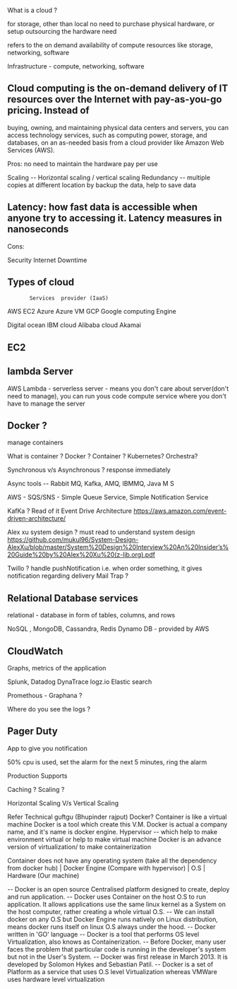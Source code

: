 What is a cloud ?

for storage, other than local
no need to purchase physical hardware, or setup
outsourcing the hardware need


refers to the on demand availability of compute resources
like storage, networking, software

Infrastructure - compute, networking, software

## Cloud computing is the on-demand delivery of IT resources over the Internet with pay-as-you-go pricing. Instead of 
buying, owning, and maintaining physical data centers and servers, you can access technology services, such as 
computing power, storage, and databases, on an as-needed basis from a cloud provider like Amazon Web Services (AWS).

Pros:
no need to maintain the hardware
pay per use

Scaling -- Horizontal scaling / vertical scaling
Redundancy -- multiple copies at different location by backup the data, help to save data

## Latency: how fast data is accessible when anyone try to accessing it. Latency measures in nanoseconds

Cons:

Security
Internet
Downtime

## Types of cloud
           Services  provider (IaaS)
AWS        EC2 
Azure      Azure VM
GCP        Google computing Engine

Digital ocean
IBM cloud
Alibaba cloud
Akamai 

## EC2

## lambda Server

AWS Lambda - serverless server - means you don't care about server(don't need to manage), you can run yous code
compute service where you don't have to manage the server

## Docker ?

manage containers

What is container ?
Docker ?
Container ?
Kubernetes?
Orchestra?

Synchronous v/s Asynchronous ? response immediately 

Async tools -- Rabbit MQ, Kafka, AMQ, IBMMQ, Java M S

AWS - SQS/SNS - Simple Queue Service, Simple Notification Service

KafKa ? Read of it 
Event Drive Architecture https://aws.amazon.com/event-driven-architecture/

Alex xu system design ? must read to understand system design
https://github.com/mukul96/System-Design-AlexXu/blob/master/System%20Design%20Interview%20An%20Insider’s%20Guide%20by%20Alex%20Xu%20(z-lib.org).pdf


Twillo ? handle pushNotification i.e. when order something, it gives notification regarding delivery
Mail Trap ?

## Relational Database services
relational - database in form of tables, columns, and rows

NoSQL , MongoDB, Cassandra, Redis
Dynamo DB - provided by AWS

## CloudWatch

Graphs, metrics of the application

Splunk,
Datadog
DynaTrace
logz.io
Elastic search

Promethous - Graphana ?

Where do you see the logs ?

## Pager Duty

App to give you notification

50% cpu is used, set the alarm
for the next 5 minutes, ring the alarm

Production Supports

Caching ?
Scaling ?

Horizontal Scaling V/s Vertical Scaling


Refer Technical guftgu (Bhupinder rajput)
Docker?
Container is like a virtual machine
Docker is a tool which create this V.M. Docker is actual a company name, and it's name is docker engine.
Hypervisor -- which help to make environment virtual or help to make virtual machine 
Docker is an advance version of virtualization/ to make containerization

Container does not have any operating system (take all the dependency from docker hub)
|
Docker Engine (Compare with hypervisor)
|
O.S
|
Hardware (Our machine)

-- Docker is an open source Centralised platform designed to create, deploy and run application.
-- Docker uses Container on the host O.S to run application. It allows applications use the same linux kernel as a System
   on the host computer, rather creating a whole virtual O.S.
-- We can install docker on any O.S but Docker Engine runs natively on Linux distribution, means docker runs itself on
   linux O.S always under the hood.
-- Docker written in 'GO' language
-- Docker is a tool that performs OS level Virtualization, also knows as Containerization.
-- Before Docker, many user faces the problem that particular code is running  in the developer's system but not in the 
   User's System.
-- Docker was first release in March 2013. It is developed by Solomon Hykes and Sebastian Patil.
-- Docker is a set of Platform as a service that uses O.S level Virtualization whereas VMWare uses hardware level
   virtualization